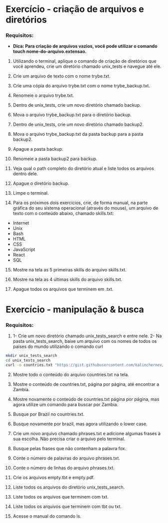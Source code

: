 # Exercício - criação de arquivos e diretórios

### Requisitos:

* **Dica: Para criação de arquivos vazios, você pode utilizar o comando touch nome-do-arquivo.extensao.**

1. Utilizando o terminal, aplique o comando de criação de diretórios que você aprendeu, crie um diretório chamado unix_tests e navegue até ele.

2. Crie um arquivo de texto com o nome trybe.txt.

3. Crie uma cópia do arquivo trybe.txt com o nome trybe_backup.txt.

4. Renomeie o arquivo trybe.txt.

5. Dentro de unix_tests, crie um novo diretório chamado backup.

6. Mova o arquivo trybe_backup.txt para o diretório backup.

7. Dentro de unix_tests, crie um novo diretório chamado backup2.

8. Mova o arquivo trybe_backup.txt da pasta backup para a pasta backup2.

9. Apague a pasta backup.

10. Renomeie a pasta backup2 para backup.

11. Veja qual o path completo do diretório atual e liste todos os arquivos dentro dele.

12. Apague o diretório backup.

13. Limpe o terminal.

14. Para os próximos dois exercícios, crie, de forma manual, na parte gráfica do seu sistema operacional 
(através do mouse), um arquivo de texto com o conteúdo abaixo, chamado skills.txt:

* Internet
* Unix
* Bash
* HTML
* CSS
* JavaScript
* React
* SQL

15. Mostre na tela as 5 primeiras skills do arquivo skills.txt.

16. Mostre na tela as 4 últimas skills do arquivo skills.txt.

17. Apague todos os arquivos que terminem em .txt.

# Exercício - manipulação & busca

### Requisitos:

1. 1- Crie um novo diretório chamado unix_tests_search e entre nele. 2- Na pasta unix_tests_search, baixe um arquivo com os nomes de todos os países do mundo utilizando o comando curl

~~~bash
mkdir unix_tests_search
cd unix_tests_search
curl -o countries.txt "https://gist.githubusercontent.com/kalinchernev/486393efcca01623b18d/raw/daa24c9fea66afb7d68f8d69f0c4b8eeb9406e83/countries"
~~~

2. Mostre todo o conteúdo do arquivo countries.txt na tela.

3. Mostre o conteúdo de countries.txt, página por página, até encontrar a Zambia.

4. Mostre novamente o conteúdo de countries.txt página por página, mas agora utilize um comando para buscar por Zambia.

5. Busque por Brazil no countries.txt.

6. Busque novamente por brazil, mas agora utilizando o lower case.

7. Crie um novo arquivo chamado phrases.txt e adicione algumas frases à sua escolha. Não precisa criar o arquivo pelo terminal.

8. Busque pelas frases que não contenham a palavra fox.

9. Conte o número de palavras do arquivo phrases.txt.

10. Conte o número de linhas do arquivo phrases.txt.

11. Crie os arquivos empty.tbt e empty.pdf.

12. Liste todos os arquivos do diretório unix_tests_search.

13. Liste todos os arquivos que terminem com txt.

14. Liste todos os arquivos que terminem com tbt ou txt.

15. Acesse o manual do comando ls.
